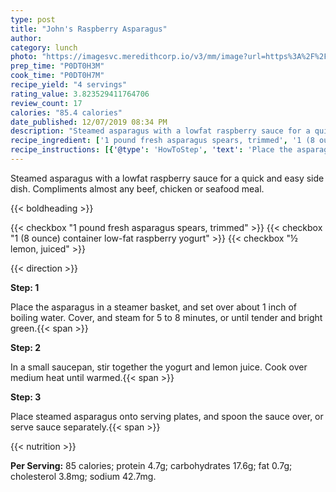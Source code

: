 ```yaml
---
type: post
title: "John's Raspberry Asparagus"
author: 
category: lunch
photo: "https://imagesvc.meredithcorp.io/v3/mm/image?url=https%3A%2F%2Fimages.media-allrecipes.com%2Fuserphotos%2F8301.jpg"
prep_time: "P0DT0H3M"
cook_time: "P0DT0H7M"
recipe_yield: "4 servings"
rating_value: 3.823529411764706
review_count: 17
calories: "85.4 calories"
date_published: 12/07/2019 08:34 PM
description: "Steamed asparagus with a lowfat raspberry sauce for a quick and easy side dish. Compliments almost any beef, chicken or seafood meal."
recipe_ingredient: ['1 pound fresh asparagus spears, trimmed', '1 (8 ounce) container low-fat raspberry yogurt', '½ lemon, juiced']
recipe_instructions: [{'@type': 'HowToStep', 'text': 'Place the asparagus in a steamer basket, and set over about 1 inch of boiling water. Cover, and steam for 5 to 8 minutes, or until tender and bright green.\n'}, {'@type': 'HowToStep', 'text': 'In a small saucepan, stir together the yogurt and lemon juice. Cook over medium heat until warmed.\n'}, {'@type': 'HowToStep', 'text': 'Place steamed asparagus onto serving plates, and spoon the sauce over, or serve sauce separately.\n'}]
---
```


Steamed asparagus with a lowfat raspberry sauce for a quick and easy side dish. Compliments almost any beef, chicken or seafood meal. 

{{< boldheading >}}

{{< checkbox "1 pound fresh asparagus spears, trimmed" >}}
{{< checkbox "1 (8 ounce) container low-fat raspberry yogurt" >}}
{{< checkbox "½  lemon, juiced" >}}


{{< direction >}}

**Step: 1**

Place the asparagus in a steamer basket, and set over about 1 inch of boiling water. Cover, and steam for 5 to 8 minutes, or until tender and bright green.{{< span >}}

**Step: 2**

In a small saucepan, stir together the yogurt and lemon juice. Cook over medium heat until warmed.{{< span >}}

**Step: 3**

Place steamed asparagus onto serving plates, and spoon the sauce over, or serve sauce separately.{{< span >}}

{{< nutrition >}}

**Per Serving:** 85 calories; protein 4.7g; carbohydrates 17.6g; fat 0.7g; cholesterol 3.8mg; sodium 42.7mg.